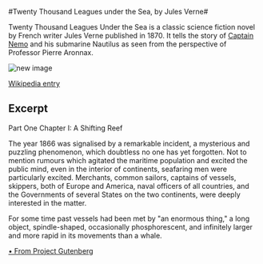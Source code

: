 #Twenty Thousand Leagues under the Sea, by Jules Verne#

Twenty Thousand Leagues Under the Sea is a classic science fiction novel by French writer Jules Verne published in 1870. It tells the story of [Captain Nemo](http://en.wikipedia.org/wiki/Captain_Nemo) and his submarine Nautilus as seen from the perspective of Professor Pierre Aronnax.

![new image](http://upload.wikimedia.org/wikipedia/commons/4/4e/20000_title_0a.jpg)

[Wikipedia entry](http://en.wikipedia.org/wiki/Twenty_Thousand_Leagues_Under_the_Sea)



## Excerpt ##

Part One
Chapter I: A Shifting Reef


The year 1866 was signalised by a remarkable incident, a mysterious and puzzling phenomenon, which doubtless no one has yet forgotten. Not to mention rumours which agitated the maritime population and excited the public mind, even in the interior of continents, seafaring men were particularly excited. Merchants, common sailors, captains of vessels, skippers, both of Europe and America, naval officers of all countries, and the Governments of several States on the two continents, were deeply interested in the matter.

For some time past vessels had been met by "an enormous thing," a long object, spindle-shaped, occasionally phosphorescent, and infinitely larger and more rapid in its movements than a whale.

[•	From Project Gutenberg](http://www.gutenberg.org/ebooks/164)
